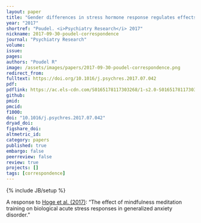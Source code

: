 ```yaml
---
layout: paper
title: "Gender differences in stress hormone response regulates effects of mindfulness in stress related disorder"
year: "2017"
shortref: "Poudel. <i>Psychiatry Research</i> 2017"
nickname: 2017-09-30-poudel-correspondence
journal: "Psychiatry Research"
volume:
issue:
pages:
authors: "Poudel R"
image: /assets/images/papers/2017-09-30-poudel-correspondence.png
redirect_from:
fulltext: https://doi.org/10.1016/j.psychres.2017.07.042
pdf:
pdflink: https://ac.els-cdn.com/S0165178117303268/1-s2.0-S0165178117303268-main.pdf?_tid=a3c2c61a-b14b-11e7-b6e4-00000aab0f6b&acdnat=1508032588_aae1bfeefa8bda93b8e33725fa3245a8
github:
pmid:
pmcid:
f1000:
doi: "10.1016/j.psychres.2017.07.042"
dryad_doi:
figshare_doi:
altmetric_id:
category: papers
published: true
embargo: false
peerreview: false
review: true
projects: []
tags: [correspondence]
---
```

{% include JB/setup %}

A response to [Hoge et al. (2017)](https://doi.org/10.1016/j.psychres.2017.01.006): “The effect of mindfulness meditation training on biological acute stress responses in generalized anxiety disorder.”
